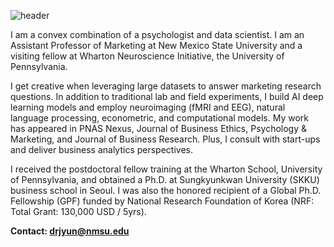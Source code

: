 ![header](https://github.com/user-attachments/assets/ea0918f5-8424-4d1c-a508-9a5c8cfa7a29)

I am a convex combination of a psychologist and data scientist. I am an Assistant Professor of Marketing at New Mexico State University and a visiting fellow at Wharton Neuroscience Initiative, the University of Pennsylvania.

I get creative when leveraging large datasets to answer marketing research questions. In addition to traditional lab and field experiments, I build AI deep learning models and employ neuroimaging (fMRI and EEG), natural language processing, econometric, and computational models. My work has appeared in PNAS Nexus, Journal of Business Ethics, Psychology & Marketing, and Journal of Business Research. Plus, I consult with start-ups and deliver business analytics perspectives. 

I received the postdoctoral fellow training at the Wharton School, University of Pennsylvania, and obtained a Ph.D. at Sungkyunkwan University (SKKU) business school in Seoul. I was also the honored recipient of a Global Ph.D. Fellowship (GPF) funded by National Research Foundation of Korea (NRF: Total Grant: 130,000 USD / 5yrs).  

**Contact: drjyun@nmsu.edu**
